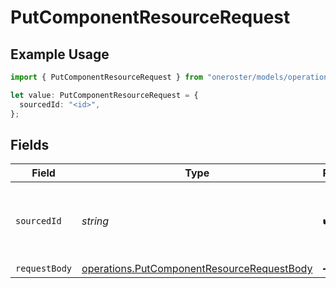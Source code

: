 # PutComponentResourceRequest

## Example Usage

```typescript
import { PutComponentResourceRequest } from "oneroster/models/operations";

let value: PutComponentResourceRequest = {
  sourcedId: "<id>",
};
```

## Fields

| Field                                                                                                    | Type                                                                                                     | Required                                                                                                 | Description                                                                                              |
| -------------------------------------------------------------------------------------------------------- | -------------------------------------------------------------------------------------------------------- | -------------------------------------------------------------------------------------------------------- | -------------------------------------------------------------------------------------------------------- |
| `sourcedId`                                                                                              | *string*                                                                                                 | :heavy_check_mark:                                                                                       | The sourcedId of the component resource to update                                                        |
| `requestBody`                                                                                            | [operations.PutComponentResourceRequestBody](../../models/operations/putcomponentresourcerequestbody.md) | :heavy_minus_sign:                                                                                       | N/A                                                                                                      |